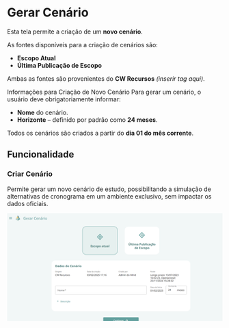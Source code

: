 # Gerar Cenário

Esta tela permite a criação de um **novo cenário**.  

As fontes disponíveis para a criação de cenários são:  
- **Escopo Atual**  
- **Última Publicação de Escopo**  

Ambas as fontes são provenientes do **CW Recursos** *(inserir tag aqui)*.  

Informações para Criação de Novo Cenário
Para gerar um cenário, o usuário deve obrigatoriamente informar:  
- **Nome** do cenário.  
- **Horizonte** – definido por padrão como **24 meses**.  

Todos os cenários são criados a partir do **dia 01 do mês corrente**.  

## Funcionalidade

### Criar Cenário
Permite gerar um novo cenário de estudo, possibilitando a simulação de alternativas de cronograma em um ambiente exclusivo, sem impactar os dados oficiais. 

![alt text](imagens/gerar_cenario.png)